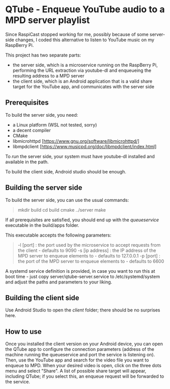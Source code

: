 # QTube - Enqueue YouTube audio to a MPD server playlist # 

Since RaspiCast stopped working for me, possibly because of some server-side changes, I coded this alternative to listen to YouTube music on my RaspBerry Pi.

This project has two separate parts:
- the server side, which is a microservice running on the RaspBerry Pi, performing the URL extraction via youtube-dl and enqueueing the resulting address to a MPD server
- the client side, which is an Android application that is a valid share target for the YouTube app, and communicates with the server side

## Prerequisites ##

To build the server side, you need:
- a Linux platform (WSL not tested, sorry)
- a decent compiler
- CMake
- libmicrohttpd [https://www.gnu.org/software/libmicrohttpd/]
- libmpdclient  [https://www.musicpd.org/doc/libmpdclient/index.html]

To *run* the server side, your system must have youtube-dl installed and available in the path.

To build the client side, Android studio should be enough.


## Building the server side ##
To build the server side, you can use the usual commands:

> mkdir build
> cd build
> cmake ../server
> make

If all prerequisites are satisfied, you should end up with the *queueservice* executable in the build/apps folder.

This executable accepts the following parameters:

> -l [port]       : the port used by the microservice to accept requests from the client - defaults to 9090
> -s [ip address] : the IP address of the MPD server to enqueue elements to - defaults to 127.0.0.1
> -p [port]       : the port of the MPD server to enqueue elements to - defaults to 6600

A systemd service definition is provided, in case you want to run this at boot time - just copy server/qtube-server.service to /etc/systemd/system and adjust the paths and parameters to your liking.


## Building the client side ##
Use Android Studio to open the *client* folder; there should be no surprises here.

## How to use ##
Once you installed the client version on your Android device, you can open the QTube app to configure the connection parameters (address of the machine running the queueservice and port the service is listening on).
Then, use the YouTube app and search for the video file you want to enqueue to MPD.
When your desired video is open, click on the three dots menu and select "Share". 
A list of possible share target will appear, including QTube; if you select this, an enqueue request will be forwarded to the service.
